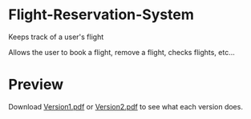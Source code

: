 # Flight-Reservation-System
Keeps track of a user's flight

Allows the user to book a flight, remove a flight, checks flights, etc...

# Preview
Download
[Version1.pdf](https://github.com/CheesyModz/Flight-Reservation-System/files/7528664/VideoTester.pdf)
or
[Version2.pdf](https://github.com/CheesyModz/Flight-Reservation-System/files/7528668/VideoTester2.pdf)
to see what each version does.
